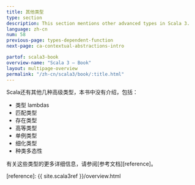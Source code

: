 ```yaml
---
title: 其他类型
type: section
description: This section mentions other advanced types in Scala 3.
language: zh-cn
num: 58
previous-page: types-dependent-function
next-page: ca-contextual-abstractions-intro

partof: scala3-book
overview-name: "Scala 3 — Book"
layout: multipage-overview
permalink: "/zh-cn/scala3/book/:title.html"
---
```



Scala还有其他几种高级类型，本书中没有介绍，包括：

- 类型 lambdas
- 匹配类型
- 存在类型
- 高等类型
- 单例类型
- 细化类型
- 种类多态性

有关这些类型的更多详细信息，请参阅[参考文档][reference]。


[reference]: {{ site.scala3ref }}/overview.html
